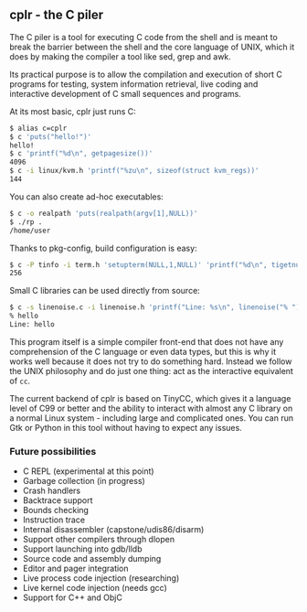 ## cplr - the C piler

The C piler is a tool for executing C code from the shell and is meant to break the barrier between the shell and the core language of UNIX, which it does by making the compiler a tool like sed, grep and awk.

Its practical purpose is to allow the compilation and execution of short C programs for testing, system information retrieval, live coding and interactive development of C small sequences and programs.

At its most basic, cplr just runs C:
```sh
$ alias c=cplr
$ c 'puts("hello!")'
hello!
$ c 'printf("%d\n", getpagesize())'
4096
$ c -i linux/kvm.h 'printf("%zu\n", sizeof(struct kvm_regs))'
144
```

You can also create ad-hoc executables:
```sh
$ c -o realpath 'puts(realpath(argv[1],NULL))'
$ ./rp .
/home/user
```

Thanks to pkg-config, build configuration is easy:
```sh
$ c -P tinfo -i term.h 'setupterm(NULL,1,NULL)' 'printf("%d\n", tigetnum("colors"))'
256
```

Small C libraries can be used directly from source:
```sh
$ c -s linenoise.c -i linenoise.h 'printf("Line: %s\n", linenoise("% "))'
% hello
Line: hello
```

This program itself is a simple compiler front-end that does not have any comprehension of the C language or even data types, but this is why it works well because it does not try to do something hard. Instead we follow the UNIX philosophy and do just one thing: act as the interactive equivalent of `cc`.

The current backend of cplr is based on TinyCC, which gives it a language level of C99 or better and the ability to interact with almost any C library on a normal Linux system - including large and complicated ones. You can run Gtk or Python in this tool without having to expect any issues.


### Future possibilities

 * C REPL (experimental at this point)
 * Garbage collection (in progress)
 * Crash handlers
 * Backtrace support
 * Bounds checking
 * Instruction trace
 * Internal disassembler (capstone/udis86/disarm)
 * Support other compilers through dlopen
 * Support launching into gdb/lldb
 * Source code and assembly dumping
 * Editor and pager integration
 * Live process code injection (researching)
 * Live kernel code injection (needs gcc)
 * Support for C++ and ObjC

